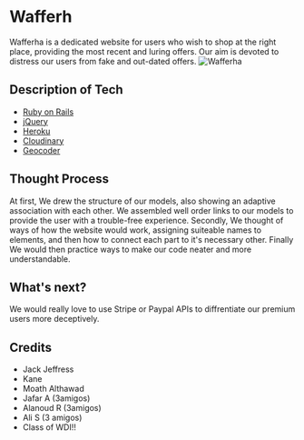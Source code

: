 # Wafferh
Wafferha is a dedicated website for users who wish to shop at the right place, providing the most recent and luring offers. Our aim is devoted to distress our users from fake and out-dated offers.
![Wafferha](https://i.ibb.co/TLdb34L/Wafferha.png)

## Description of Tech
- [Ruby on Rails](https://guides.rubyonrails.org/getting_started.html)
- [jQuery](https://code.jquery.com/)
- [Heroku](https://dashboard.heroku.com/apps)
- [Cloudinary](https://cloudinary.com/)
- [Geocoder](https://developer.here.com/signup/geocoding?cid=Geocoding-Google-MM-T4-Dev-Generic-E&utm_source=Google&utm_medium=ppc&utm_campaign=Dev_PaidSearch_DevPortal_AlwaysOn)

## Thought Process
At first, We drew the structure of our models, also showing an adaptive association with each other. We assembled well order links to our models to provide the user with a trouble-free experience. Secondly, We thought of ways of how the website would work, assigning suiteable names to elements, and then how to connect each part to it's necessary other. Finally We would then practice ways to make our code neater and more understandable.

## What's next?
We would really love to use Stripe or Paypal APIs to diffrentiate our premium users more deceptively. 

## Credits
- Jack Jeffress
- Kane
- Moath Althawad
- Jafar A (3amigos)
- Alanoud R (3amigos)
- Ali S (3 amigos)
- Class of WDI!!
